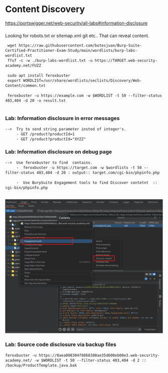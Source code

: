 # Content Discovery

https://portswigger.net/web-security/all-labs#information-disclosure

###
Looking for  robots.txt or sitemap.xml git etc.. That can reveal content.

```
 wget https://raw.githubusercontent.com/botesjuan/Burp-Suite-Certified-Practitioner-Exam-Study/main/wordlists/burp-labs-wordlist.txt
 ffuf -c -w ./burp-labs-wordlist.txt -u https://TARGET.web-security-academy.net/FUZZ

 sudo apt install feroxbuster
 export WORDLIST=/usr/share/wordlists/seclists/Discovery/Web-Content/common.txt

 feroxbuster -u https://example.com -w $WORDLIST -t 50 --filter-status 403,404 -d 20 -o result.txt


```

### Lab: Information disclosure in error messages

```
-->  Try to send string parameter insted of integer's.
     - GET /product?productId=1
     - GET /product?productId="XYZZ"

```

###  Lab: Information disclosure on debug page

```
-->  Use feroxbuster to find  contains.
     -  feroxbuster -u https://target.com -w $wordlists -t 50 --filter-status 403,404 -d 20 : output:: target.com/cgi-bin/phpinfo.php

     -  Use BurpSuite Engagement tools to find Discover contetnt  :: cgi-bin/phpinfo.php 


```
![alt text](https://raw.githubusercontent.com/robin113x/BSCP-Exam/refs/heads/main/Images/01.png)


### Lab: Source code disclosure via backup files

```
feroxbuster -u https://0aea008304f8868380ae35d600eb00e3.web-security-academy.net/ -w $WORDLIST -t 50 --filter-status 403,404 -d 2 ::  /backup/ProductTemplate.java.bak

``` 